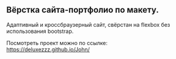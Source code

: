 ##  Вёрстка сайта-портфолио по макету. 

Адаптивный и кроссбраузерный сайт, свёрстан на flexbox без использования bootstrap.</br>

Посмотреть проект можно по ссылке:</br>
https://deluxezzz.github.io/John/
